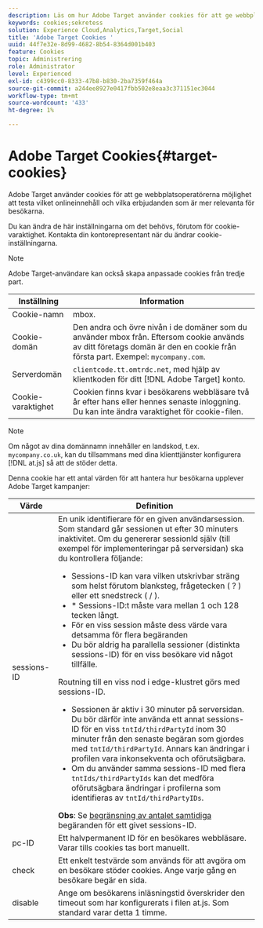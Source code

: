 ```yaml
---
description: Läs om hur Adobe Target använder cookies för att ge webbplatsoperatörer möjlighet att testa vilket onlineinnehåll och vilka erbjudanden som är mer relevanta för besökarna.
keywords: cookies;sekretess
solution: Experience Cloud,Analytics,Target,Social
title: 'Adobe Target Cookies '
uuid: 44f7e32e-8d99-4682-8b54-8364d001b403
feature: Cookies
topic: Administrering
role: Administrator
level: Experienced
exl-id: c4399cc0-8333-47b8-b830-2ba7359f464a
source-git-commit: a244ee8927e0417fbb502e8eaa3c371151ec3044
workflow-type: tm+mt
source-wordcount: '433'
ht-degree: 1%

---
```


# Adobe Target Cookies{#target-cookies}

Adobe Target använder cookies för att ge webbplatsoperatörerna möjlighet att testa vilket onlineinnehåll och vilka erbjudanden som är mer relevanta för besökarna.

Du kan ändra de här inställningarna om det behövs, förutom för cookie-varaktighet. Kontakta din kontorepresentant när du ändrar cookie-inställningarna.

>[!NOTE]
>
>Adobe Target-användare kan också skapa anpassade cookies från tredje part.

| Inställning | Information |
| --- | --- |
| Cookie-namn | mbox. |
| Cookie-domän | Den andra och övre nivån i de domäner som du använder mbox från. Eftersom cookie används av ditt företags domän är den en cookie från första part. Exempel: `mycompany.com`. |
| Serverdomän | `clientcode.tt.omtrdc.net`, med hjälp av klientkoden för ditt  [!DNL Adobe Target] konto. |
| Cookie-varaktighet | Cookien finns kvar i besökarens webbläsare två år efter hans eller hennes senaste inloggning. Du kan inte ändra varaktighet för cookie-filen. |



>[!NOTE]
>
>Om något av dina domännamn innehåller en landskod, t.ex. `mycompany.co.uk`, kan du tillsammans med dina klienttjänster konfigurera [!DNL at.js] så att de stöder detta.

Denna cookie har ett antal värden för att hantera hur besökarna upplever Adobe Target kampanjer:

| Värde | Definition |
| --- | --- |
| sessions-ID | En unik identifierare för en given användarsession. Som standard går sessionen ut efter 30 minuters inaktivitet. Om du genererar sessionId själv (till exempel för implementeringar på serversidan) ska du kontrollera följande:<ul><li>Sessions-ID kan vara vilken utskrivbar sträng som helst förutom blanksteg, frågetecken ( ? ) eller ett snedstreck ( / ).</li><li>* Sessions-ID:t måste vara mellan 1 och 128 tecken långt.</li><li>För en viss session måste dess värde vara detsamma för flera begäranden</li><li>Du bör aldrig ha parallella sessioner (distinkta sessions-ID) för en viss besökare vid något tillfälle.</li></ul>Routning till en viss nod i edge-klustret görs med sessions-ID.<ul><li>Sessionen är aktiv i 30 minuter på serversidan. Du bör därför inte använda ett annat sessions-ID för en viss `tntId/thirdPartyId` inom 30 minuter från den senaste begäran som gjordes med `tntId/thirdPartyId`. Annars kan ändringar i profilen vara inkonsekventa och oförutsägbara.</li><li>Om du använder samma sessions-ID med flera `tntIds/thirdPartyIds` kan det medföra oförutsägbara ändringar i profilerna som identifieras av `tntId/thirdPartyIDs`.</li></ul>**Obs**: Se  [begränsning av antalet samtidiga ](https://experienceleague.adobe.com/docs/target/using/troubleshoot/target-limits.html?lang=en#content-delivery) begäranden för ett givet sessions-ID. |
| pc-ID | Ett halvpermanent ID för en besökares webbläsare. Varar tills cookies tas bort manuellt. |
| check | Ett enkelt testvärde som används för att avgöra om en besökare stöder cookies. Ange varje gång en besökare begär en sida. |
| disable | Ange om besökarens inläsningstid överskrider den timeout som har konfigurerats i filen at.js. Som standard varar detta 1 timme. |


